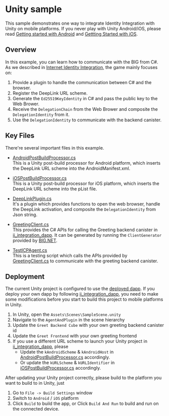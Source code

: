 # Unity sample
This sample demonstrates one way to integrate Identity Integration with Unity on mobile platforms. If you never play with Unity Android/iOS, please read [Getting started with Android](https://docs.unity3d.com/Manual/android-getting-started.html) and [Gettting Started with iOS](https://docs.unity3d.com/Manual/iphone-GettingStarted.html).

## Overview

In this example, you can learn how to communicate with the BIG from C#. As we described in [Internet Identity Integration](../README.md#workflow), the game mainly focuses on:

1. Provide a plugin to handle the communication between C# and the browser.
2. Register the DeepLink URL scheme.
3. Generate the `Ed25519KeyIdentity` in C# and pass the public key to the Web Brower.
4. Receive the `DelegationChain` from the Web Brower and composite the `DelegationIdentity` from it.
5. Use the `DelegationIdentity` to communicate with the backend canister.

## Key Files

There're several important files in this example.

- [AndroidPostBuildProcessor.cs](./Assets/Editor/AndroidPostBuildProcessor.cs)  
  This is a Unity post-build processor for Android platform, which inserts the DeepLink URL scheme into the AndroidManifest.xml.

- [iOSPostBuildProcessor.cs](./Assets/Editor/iOSPostBuildProcessor.cs)  
  This is a Unity post-build processor for iOS platform, which inserts the DeepLink URL scheme into the pList file.

- [DeepLinkPlugin.cs](./Assets/Scripts/DeepLinkPlugin.cs)  
  It's a plugin which provides functions to open the web browser, handle the DeepLink activation, and composite the `DelegationIdentity` from Json string.

- [GreetingClient.cs](./Assets/Scripts/GreetingClient.cs)  
  This provides the C# APIs for calling the Greeting backend canister in [ii_integration_dapp](https://github.com/dfinity/examples/blob/master/native-apps/unity_ii_deeplink/ii_integration_dapp/README.md). It can be generated by running the `ClientGenerator` provided by [BIG.NET](https://github.com/BoomDAO/BIG.NET).

- [TestICPAgent.cs](./Assets/Scripts/TestICPAgent.cs)  
  This is a testing script which calls the APIs provided by [GreetingClient.cs](./Assets/Scripts/GreetingClient.cs) to communicate with the greeting backend canister.

## Deployment

The current Unity project is configured to use the [deployed dapp](https://6x7nu-oaaaa-aaaan-qdaua-cai.icp0.io). If you deploy your own dapp by following [ii_integration_dapp](https://github.com/dfinity/examples/blob/master/native-apps/unity_ii_deeplink/ii_integration_dapp/README.md), you need to make some modifications before you start to build this project to mobile platforms in Unity.

1. In Unity, open the `Assets\Scenes\SampleScene.unity`
2. Navigate to the `AgentAndPlugin` in the scene hierarchy
3. Update the `Greet Backend Cube` with your own greeting backend canister id
4. Update the `Greet Frontend` with your own greeting frontend
5. If you use a different URL scheme to launch your Unity project in [ii_integration_dapp](https://github.com/dfinity/examples/blob/master/native-apps/unity_ii_deeplink/ii_integration_dapp/README.md), please
    - Update the `kAndroidScheme` & `kAndroidHost` in [AndroidPostBuildProcessor.cs](./Assets/Editor/AndroidPostBuildProcessor.cs) accordingly.
    - Or update the `kURLScheme` & `kURLIdentifier` in [iOSPostBuildProcessor.cs](./Assets/Editor/iOSPostBuildProcessor.cs) accordingly.

After updating your Unity project correctly, please build to the platform you want to build to in Unity, just
1. Go to `File -> Build Settings` window
2. Switch to `Android` / `iOS` platform
3. Click `Build` to build the app, or Click `Build And Run` to build and run on the connected device.
